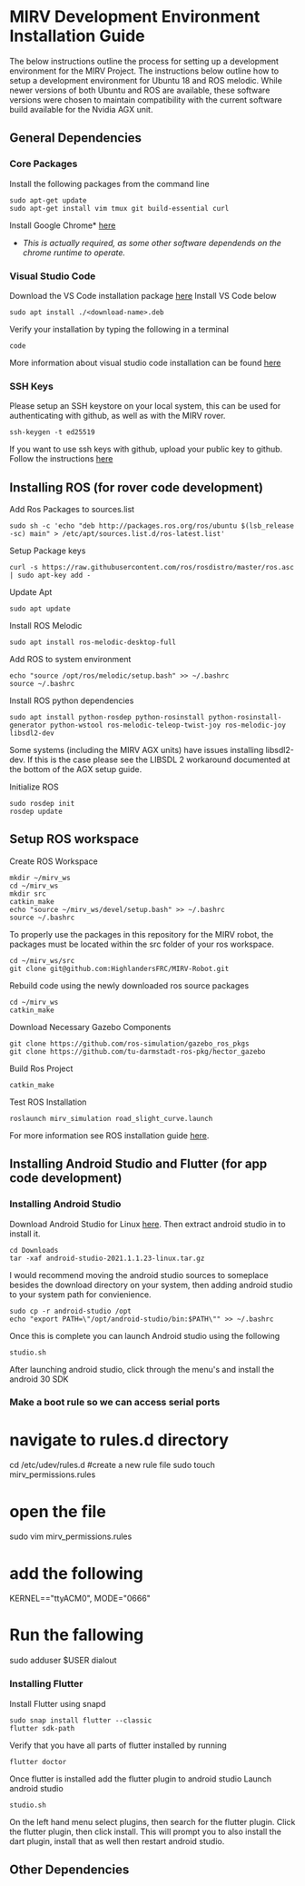 # MIRV Development Environment Installation Guide

The below instructions outline the process for setting up a development environment for the MIRV Project. The instructions below outline how to setup a development environment for Ubuntu 18 and ROS melodic. While newer versions of both Ubuntu and ROS are available, these software versions were chosen to maintain compatibility with the current software build available for the Nvidia AGX unit. 

## General Dependencies 
### Core Packages
Install the following packages from the command line
```
sudo apt-get update
sudo apt-get install vim tmux git build-essential curl
```

Install Google Chrome* [here](https://www.google.com/chrome/)

* *This is actually required, as some other software dependends on the chrome runtime to operate.*
### Visual Studio Code
Download the VS Code installation package [here](https://code.visualstudio.com/download)
Install VS Code below
```
sudo apt install ./<download-name>.deb
```
Verify your installation by typing the following in a terminal
```
code
```

More information about visual studio code installation can be found [here](https://code.visualstudio.com/docs/setup/linux)

### SSH Keys
Please setup an SSH keystore on your local system, this can be used for authenticating with github, as well as with the MIRV rover. 
```
ssh-keygen -t ed25519
```

If you want to use ssh keys with github, upload your public key to github. Follow the instructions [here](https://docs.github.com/en/authentication/connecting-to-github-with-ssh/adding-a-new-ssh-key-to-your-github-account)

## Installing ROS (for rover code development)
Add Ros Packages to sources.list
```
sudo sh -c 'echo "deb http://packages.ros.org/ros/ubuntu $(lsb_release -sc) main" > /etc/apt/sources.list.d/ros-latest.list'
```
Setup Package keys
```
curl -s https://raw.githubusercontent.com/ros/rosdistro/master/ros.asc | sudo apt-key add -
```
Update Apt
```
sudo apt update
```

Install ROS Melodic
```
sudo apt install ros-melodic-desktop-full
```

Add ROS to system environment
```
echo "source /opt/ros/melodic/setup.bash" >> ~/.bashrc
source ~/.bashrc
```

Install ROS python dependencies
```
sudo apt install python-rosdep python-rosinstall python-rosinstall-generator python-wstool ros-melodic-teleop-twist-joy ros-melodic-joy libsdl2-dev
```

Some systems (including the MIRV AGX units) have issues installing libsdl2-dev. If this is the case please see the LIBSDL 2 workaround documented at the bottom of the AGX setup guide.

Initialize ROS
```
sudo rosdep init
rosdep update
```

## Setup ROS workspace
Create ROS Workspace
```
mkdir ~/mirv_ws
cd ~/mirv_ws
mkdir src 
catkin_make
echo "source ~/mirv_ws/devel/setup.bash" >> ~/.bashrc
source ~/.bashrc
```

To properly use the packages in this repository for the MIRV robot, the packages must be located within the src folder of your ros workspace.
```
cd ~/mirv_ws/src
git clone git@github.com:HighlandersFRC/MIRV-Robot.git
```

Rebuild code using the newly downloaded ros source packages
```
cd ~/mirv_ws
catkin_make
```

Download Necessary Gazebo Components
```
git clone https://github.com/ros-simulation/gazebo_ros_pkgs
git clone https://github.com/tu-darmstadt-ros-pkg/hector_gazebo
```

Build Ros Project
```
catkin_make
```

Test ROS Installation
```
roslaunch mirv_simulation road_slight_curve.launch
```


For more information see ROS installation guide [here](http://wiki.ros.org/melodic/Installation/Ubuntu).

## Installing Android Studio and Flutter (for app code development)
### Installing Android Studio
Download Android Studio for Linux [here](https://developer.android.com/studio). Then extract android studio in to install it.
```
cd Downloads
tar -xaf android-studio-2021.1.1.23-linux.tar.gz
```
I would recommend moving the android studio sources to someplace besides the download directory on your system, then adding android studio to your system path for convienience.
```
sudo cp -r android-studio /opt
echo "export PATH=\"/opt/android-studio/bin:$PATH\"" >> ~/.bashrc
```

Once this is complete you can launch Android studio using the following
```
studio.sh
```
After launching android studio, click through the menu's and install the android 30 SDK

### Make a boot rule so we can access serial ports

# navigate to rules.d directory
cd /etc/udev/rules.d
#create a new rule file
sudo touch mirv_permissions.rules
# open the file
sudo vim mirv_permissions.rules
# add the following
KERNEL=="ttyACM0", MODE="0666"
# Run the fallowing
sudo adduser $USER dialout


### Installing Flutter
Install Flutter using snapd
```
sudo snap install flutter --classic
flutter sdk-path
```

Verify that you have all parts of flutter installed by running
```
flutter doctor
```

Once flutter is installed add the flutter plugin to android studio
Launch android studio
```
studio.sh
```

On the left hand menu select plugins, then search for the flutter plugin. Click the flutter plugin, then click install. This will prompt you to also install the dart plugin, install that as well then restart android studio.


## Other Dependencies

